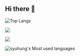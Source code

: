 ## Hi there 👋

<!--
**syuhung/syuhung** is a ✨ _special_ ✨ repository because its `README.md` (this file) appears on your GitHub profile.

Here are some ideas to get you started:

- 🔭 I’m currently working on ...
- 🌱 I’m currently learning ...
- 👯 I’m looking to collaborate on ...
- 🤔 I’m looking for help with ...
- 💬 Ask me about ...
- 📫 How to reach me: ...
- 😄 Pronouns: ...
- ⚡ Fun fact: ...
-->
![Top Langs](https://github-readme-stats.vercel.app/api/top-langs/?username=syuhung)

![](https://syuhung-github-readme-stats.vercel.app/api?username=syuhung&hide=contribs)

![](https://syuhung-github-readme-stats.vercel.app/api/top-langs/?username=syuhung&layout=compact&langs_count=20&hide=shell,makefile)

![syuhung's Most used languages](https://syuhung-github-readme-stats.vercel.app/api/top-langs?username=syuhung&show_icons=true&count_private=true&theme=gotham&&langs_count=10)
